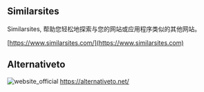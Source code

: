 ## Similarsites

Similarsites, 帮助您轻松地探索与您的网站或应用程序类似的其他网站。

[https://www.similarsites.com/](https://www.similarsites.com)

## Alternativeto

![website_official](https://gitbook07.oss-cn-hangzhou.aliyuncs.com/website_official.svg) https://alternativeto.net/